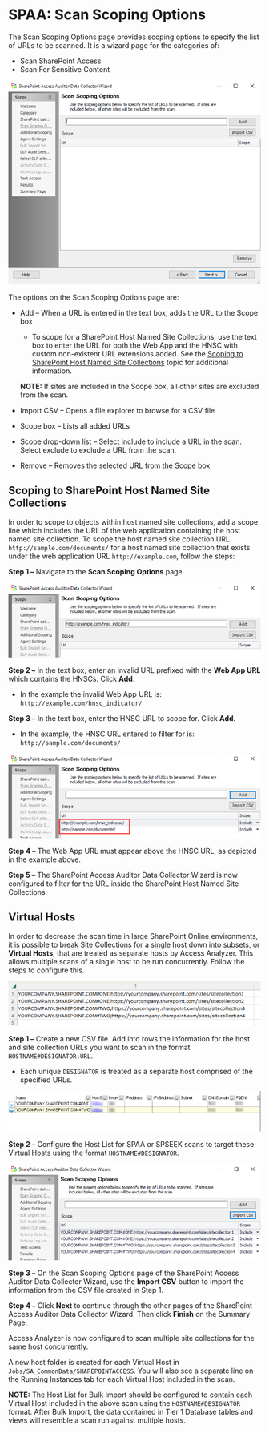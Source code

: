 # SPAA: Scan Scoping Options

The Scan Scoping Options page provides scoping options to specify the list of URLs to be scanned. It is a wizard page for the categories of:

- Scan SharePoint Access
- Scan For Sensitive Content

![Scan Scoping Options page](/static/img/product_docs/accessanalyzer/accessanalyzer/enterpriseauditor/admin/datacollector/spaa/scanscopingoptions.png)

The options on the Scan Scoping Options page are:

- Add – When a URL is entered in the text box, adds the URL to the Scope box
  - To scope for a SharePoint Host Named Site Collections, use the text box to enter the URL for both the Web App and the HNSC with custom non-existent URL extensions added. See the [Scoping to SharePoint Host Named Site Collections](#Scoping-to-SharePoint-Host-Named-Site-Collections) topic for additional information.

  __NOTE:__ If sites are included in the Scope box, all other sites are excluded from the scan.
- Import CSV – Opens a file explorer to browse for a CSV file
- Scope box – Lists all added URLs
- Scope drop-down list – Select include to include a URL in the scan. Select exclude to exclude a URL from the scan.
- Remove – Removes the selected URL from the Scope box

## Scoping to SharePoint Host Named Site Collections

In order to scope to objects within host named site collections, add a scope line which includes the URL of the web application containing the host named site collection. To scope the host named site collection URL ```http://sample.com/documents/``` for a host named site collection that exists under the web application URL ```http://example.com```, follow the steps:

__Step 1 –__ Navigate to the __Scan Scoping Options__ page.

![Enter URL on Scan Scoping Options page example](/static/img/product_docs/accessanalyzer/accessanalyzer/enterpriseauditor/admin/datacollector/spaa/scanscopingoptionswebappurl.png)

__Step 2 –__ In the text box, enter an invalid URL prefixed with the __Web App URL__ which contains the HNSCs. Click __Add__.

- In the example the invalid Web App URL is: ```http://example.com/hnsc_indicator/```

__Step 3 –__ In the text box, enter the HNSC URL to scope for. Click __Add__.

- In the example, the HNSC URL entered to filter for is: ```http://sample.com/documents/```

![Scan Scoping Options example](/static/img/product_docs/accessanalyzer/accessanalyzer/enterpriseauditor/admin/datacollector/spaa/scanscopingoptionsexample.png)

__Step 4 –__ The Web App URL must appear above the HNSC URL, as depicted in the example above.

__Step 5 –__ The SharePoint Access Auditor Data Collector Wizard is now configured to filter for the URL inside the SharePoint Host Named Site Collections.

## Virtual Hosts

In order to decrease the scan time in large SharePoint Online environments, it is possible to break Site Collections for a single host down into subsets, or __Virtual Hosts__, that are treated as separate hosts by Access Analyzer. This allows multiple scans of a single host to be run concurrently. Follow the steps to configure this.

![CSV file with host and site collection information](/static/img/product_docs/accessanalyzer/accessanalyzer/enterpriseauditor/admin/datacollector/spaa/virtualhostscsv.png)

__Step 1 –__ Create a new CSV file. Add into rows the information for the host and site collection URLs you want to scan in the format ```HOSTNAME#DESIGNATOR;URL```.

- Each unique ```DESIGNATOR``` is treated as a separate host comprised of the specified URLs.

![Host List for targeting the Virtual Hosts](/static/img/product_docs/accessanalyzer/accessanalyzer/enterpriseauditor/admin/datacollector/spaa/virtualhostshostlist.png)

__Step 2 –__ Configure the Host List for SPAA or SPSEEK scans to target these Virtual Hosts using the format ```HOSTNAME#DESIGNATOR```.

![SPAA Data Collector Wizard Scan Scoping Options page](/static/img/product_docs/accessanalyzer/accessanalyzer/enterpriseauditor/admin/datacollector/spaa/scanscopingoptionsvirtualhosts.png)

__Step 3 –__ On the Scan Scoping Options page of the SharePoint Access Auditor Data Collector Wizard, use the __Import CSV__ button to import the information from the CSV file created in Step 1.

__Step 4 –__ Click __Next__ to continue through the other pages of the SharePoint Access Auditor Data Collector Wizard. Then click __Finish__ on the Summary Page.

Access Analyzer is now configured to scan multiple site collections for the same host concurrently.

A new host folder is created for each Virtual Host in ```Jobs/SA_CommonData/SHAREPOINTACCESS```. You will also see a separate line on the Running Instances tab for each Virtual Host included in the scan.

__NOTE:__ The Host List for Bulk Import should be configured to contain each Virtual Host included in the above scan using the ```HOSTNAME#DESIGNATOR``` format. After Bulk Import, the data contained in Tier 1 Database tables and views will resemble a scan run against multiple hosts.
